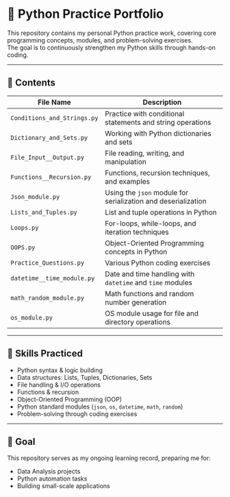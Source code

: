 # 🐍 Python Practice Portfolio

This repository contains my personal Python practice work, covering core programming concepts, modules, and problem-solving exercises.  
The goal is to continuously strengthen my Python skills through hands-on coding.

---

## 📂 Contents

| File Name | Description |
|-----------|-------------|
| `Conditions_and_Strings.py` | Practice with conditional statements and string operations |
| `Dictionary_and_Sets.py` | Working with Python dictionaries and sets |
| `File_Input__Output.py` | File reading, writing, and manipulation |
| `Functions__Recursion.py` | Functions, recursion techniques, and examples |
| `Json_module.py` | Using the `json` module for serialization and deserialization |
| `Lists_and_Tuples.py` | List and tuple operations in Python |
| `Loops.py` | For-loops, while-loops, and iteration techniques |
| `OOPS.py` | Object-Oriented Programming concepts in Python |
| `Practice_Questions.py` | Various Python coding exercises |
| `datetime__time_module.py` | Date and time handling with `datetime` and `time` modules |
| `math_random_module.py` | Math functions and random number generation |
| `os_module.py` | OS module usage for file and directory operations |

---

## 🚀 Skills Practiced
- Python syntax & logic building  
- Data structures: Lists, Tuples, Dictionaries, Sets  
- File handling & I/O operations  
- Functions & recursion  
- Object-Oriented Programming (OOP)  
- Python standard modules (`json`, `os`, `datetime`, `math`, `random`)  
- Problem-solving through coding exercises  

---

## 📌 Goal
This repository serves as my ongoing learning record, preparing me for:
- Data Analysis projects
- Python automation tasks
- Building small-scale applications
